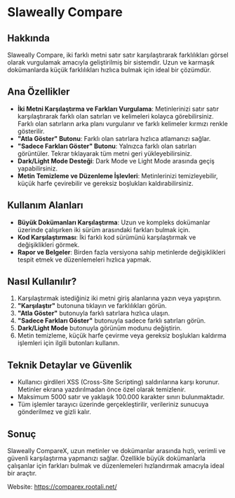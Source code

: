 # Slaweally Compare

## Hakkında
Slaweally Compare, iki farklı metni satır satır karşılaştırarak farklılıkları görsel olarak vurgulamak amacıyla geliştirilmiş bir sistemdir. Uzun ve karmaşık dokümanlarda küçük farklılıkları hızlıca bulmak için ideal bir çözümdür.

## Ana Özellikler
- **İki Metni Karşılaştırma ve Farkları Vurgulama**: Metinlerinizi satır satır karşılaştırarak farklı olan satırları ve kelimeleri kolayca görebilirsiniz. Farklı olan satırların arka planı vurgulanır ve farklı kelimeler kırmızı renkle gösterilir.
- **"Atla Göster" Butonu**: Farklı olan satırlara hızlıca atlamanızı sağlar.
- **"Sadece Farkları Göster" Butonu**: Yalnızca farklı olan satırları görüntüler. Tekrar tıklayarak tüm metni geri yükleyebilirsiniz.
- **Dark/Light Mode Desteği**: Dark Mode ve Light Mode arasında geçiş yapabilirsiniz.
- **Metin Temizleme ve Düzenleme İşlevleri**: Metinlerinizi temizleyebilir, küçük harfe çevirebilir ve gereksiz boşlukları kaldırabilirsiniz.

## Kullanım Alanları
- **Büyük Dokümanları Karşılaştırma**: Uzun ve kompleks dokümanlar üzerinde çalışırken iki sürüm arasındaki farkları bulmak için.
- **Kod Karşılaştırması**: İki farklı kod sürümünü karşılaştırmak ve değişiklikleri görmek.
- **Rapor ve Belgeler**: Birden fazla versiyona sahip metinlerde değişiklikleri tespit etmek ve düzenlemeleri hızlıca yapmak.

## Nasıl Kullanılır?
1. Karşılaştırmak istediğiniz iki metni giriş alanlarına yazın veya yapıştırın.
2. **"Karşılaştır"** butonuna tıklayın ve farklılıkları görün.
3. **"Atla Göster"** butonuyla farklı satırlara hızlıca ulaşın.
4. **"Sadece Farkları Göster"** butonuyla sadece farklı satırları görün.
5. **Dark/Light Mode** butonuyla görünüm modunu değiştirin.
6. Metin temizleme, küçük harfe çevirme veya gereksiz boşlukları kaldırma işlemleri için ilgili butonları kullanın.

## Teknik Detaylar ve Güvenlik
- Kullanıcı girdileri XSS (Cross-Site Scripting) saldırılarına karşı korunur. Metinler ekrana yazdırılmadan önce özel olarak temizlenir.
- Maksimum 5000 satır ve yaklaşık 100.000 karakter sınırı bulunmaktadır.
- Tüm işlemler tarayıcı üzerinde gerçekleştirilir, verileriniz sunucuya gönderilmez ve gizli kalır.

## Sonuç
Slaweally CompareX, uzun metinler ve dokümanlar arasında hızlı, verimli ve güvenli karşılaştırma yapmanızı sağlar. Özellikle büyük dokümanlarla çalışanlar için farkları bulmak ve düzenlemeleri hızlandırmak amacıyla ideal bir araçtır.

Website: https://comparex.rootali.net/

